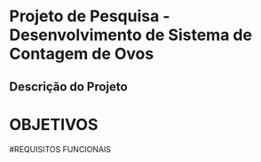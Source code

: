 # Projeto de Pesquisa - Desenvolvimento de Sistema de Contagem de Ovos
## Descrição do Projeto
# OBJETIVOS 
#REQUISITOS FUNCIONAIS
